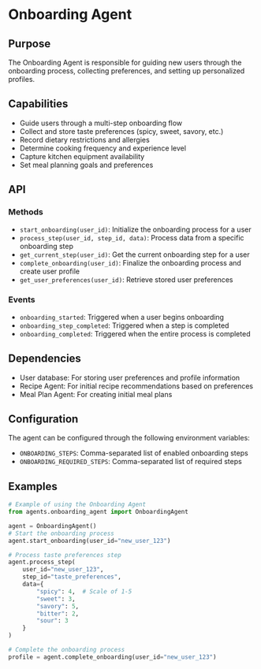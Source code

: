 # Onboarding Agent

## Purpose

The Onboarding Agent is responsible for guiding new users through the onboarding process, collecting preferences, and setting up personalized profiles.

## Capabilities

- Guide users through a multi-step onboarding flow
- Collect and store taste preferences (spicy, sweet, savory, etc.)
- Record dietary restrictions and allergies
- Determine cooking frequency and experience level
- Capture kitchen equipment availability
- Set meal planning goals and preferences

## API

### Methods

- `start_onboarding(user_id)`: Initialize the onboarding process for a user
- `process_step(user_id, step_id, data)`: Process data from a specific onboarding step
- `get_current_step(user_id)`: Get the current onboarding step for a user
- `complete_onboarding(user_id)`: Finalize the onboarding process and create user profile
- `get_user_preferences(user_id)`: Retrieve stored user preferences

### Events

- `onboarding_started`: Triggered when a user begins onboarding
- `onboarding_step_completed`: Triggered when a step is completed
- `onboarding_completed`: Triggered when the entire process is completed

## Dependencies

- User database: For storing user preferences and profile information
- Recipe Agent: For initial recipe recommendations based on preferences
- Meal Plan Agent: For creating initial meal plans

## Configuration

The agent can be configured through the following environment variables:
- `ONBOARDING_STEPS`: Comma-separated list of enabled onboarding steps
- `ONBOARDING_REQUIRED_STEPS`: Comma-separated list of required steps

## Examples

```python
# Example of using the Onboarding Agent
from agents.onboarding_agent import OnboardingAgent

agent = OnboardingAgent()
# Start the onboarding process
agent.start_onboarding(user_id="new_user_123")

# Process taste preferences step
agent.process_step(
    user_id="new_user_123",
    step_id="taste_preferences",
    data={
        "spicy": 4,  # Scale of 1-5
        "sweet": 3,
        "savory": 5,
        "bitter": 2,
        "sour": 3
    }
)

# Complete the onboarding process
profile = agent.complete_onboarding(user_id="new_user_123")
